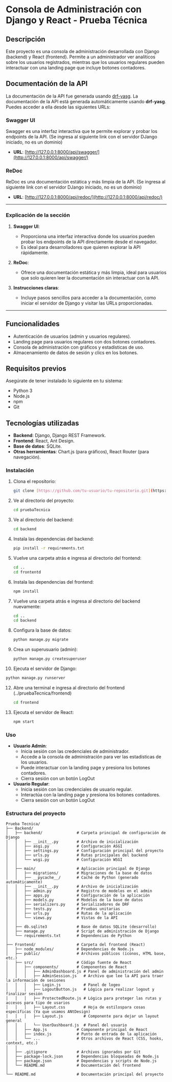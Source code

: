 # Consola de Administración con Django y React - Prueba Técnica

## Descripción
Este proyecto es una consola de administración desarrollada con Django (backend) y React (frontend). Permite a un administrador ver analíticos sobre los usuarios registrados, mientras que los usuarios regulares pueden interactuar con una landing page que incluye botones contadores.

## Documentación de la API
La documentación de la API fue generada usando [drf-yasg](https://drf-yasg.readthedocs.io/).
La documentación de la API está generada automáticamente usando **drf-yasg**. Puedes acceder a ella desde las siguientes URLs:

### Swagger UI
Swagger es una interfaz interactiva que te permite explorar y probar los endpoints de la API. (Se ingresa al siguiente link con el servidor DJango iniciado, no es un dominio)

- **URL**: [http://127.0.0.1:8000/api/swagger/](http://127.0.0.1:8000/api/swagger/)

### ReDoc
ReDoc es una documentación estática y más limpia de la API. (Se ingresa al siguiente link con el servidor DJango iniciado, no es un dominio)

- **URL**: [http://127.0.0.1:8000/api/redoc/](http://127.0.0.1:8000/api/redoc/)

---

### Explicación de la sección
1. **Swagger UI**:
   - Proporciona una interfaz interactiva donde los usuarios pueden probar los endpoints de la API directamente desde el navegador.
   - Es ideal para desarrolladores que quieren explorar la API rápidamente.

2. **ReDoc**:
   - Ofrece una documentación estática y más limpia, ideal para usuarios que solo quieren leer la documentación sin interactuar con la API.

3. **Instrucciones claras**:
   - Incluye pasos sencillos para acceder a la documentación, como iniciar el servidor de Django y visitar las URLs proporcionadas.

---

## Funcionalidades

- Autenticación de usuarios (admin y usuarios regulares).
- Landing page para usuarios regulares con dos botones contadores.
- Consola de administración con gráficos y estadísticas de uso.
- Almacenamiento de datos de sesión y clics en los botones.

## Requisitos previos
Asegúrate de tener instalado lo siguiente en tu sistema:
- Python 3
- Node.js 
- npm
- Git

## Tecnologías utilizadas

- **Backend**: Django, Django REST Framework.
- **Frontend**: React, Ant Design.
- **Base de datos**: SQLite.
- **Otras herramientas**: Chart.js (para gráficos), React Router (para navegación).

### Instalación

1. Clona el repositorio:
   ```bash
   git clone [https://github.com/tu-usuario/tu-repositorio.git](https://github.com/AlexProyer/react-django-admin-dashboard)
   ```
2. Ve al directorio del proyecto: 
    ```bash
    cd pruebaTecnica
    ```
3. Ve al directorio del backend: 
    ```bash
    cd backend
    ```
4. Instala las dependencias del backend: 
   ```bash
   pip install -r requirements.txt
   ```
5. Vuelve una carpeta atrás e ingresa al directorio del frontend: 
   ```bash
   cd ..
   cd frontentd
   ```
6. Instala las dependencias del frontend: 
    ```bash 
    npm install
    ```
7. Vuelve una carpeta atrás e ingresa al directorio del backend nuevamente:
   ```bash
   cd ..
   cd backend
   ``` 
8. Configura la base de datos:  
   ```bash
   python manage.py migrate
   ```
9. Crea un superusuario (admin):  
   ```bash
   python manage.py createsuperuser
   ```
10. Ejecuta el servidor de Django:  
   ```bash
   python manage.py runserver
   ```
12. Abre una terminal e ingresa al directorio del frontend (../pruebaTecnica/frontend)
    ```bash 
    cd frontend
    ```
11. Ejecuta el servidor de React: 
    ```bash 
    npm start
    ```

### Uso

- **Usuario Admin**:
  - Inicia sesión con las credenciales de administrador.
  - Accede a la consola de administración para ver las estadísticas de los usuarios.
  - Puede interactuar con la landing page y presiona los botones contadores.
  - Cierra sesión con un botón LogOut
- **Usuario Regular**:
  - Inicia sesión con las credenciales de usuario regular.
  - Interactúa con la landing page y presiona los botones contadores.
  - Cierra sesión con un botón LogOut

### Estructura del proyecto
```
Prueba Tecnica/
├── Backend/
│   ├── backend/               # Carpeta principal de configuración de Django
│   │   ├── __init__.py        # Archivo de inicialización
│   │   ├── asgi.py            # Configuración ASGI
│   │   ├── settings.py        # Configuración principal del proyecto
│   │   ├── urls.py            # Rutas principales del backend
│   │   └── wsgi.py            # Configuración WSGI
│   │
│   ├── main/                  # Aplicación principal de Django
│   │   ├── migrations/        # Migraciones de la base de datos
│   │   ├── __pycache__/       # Caché de Python (generado automáticamente)
│   │   ├── __init__.py        # Archivo de inicialización
│   │   ├── admin.py           # Registro de modelos en el admin
│   │   ├── apps.py            # Configuración de la aplicación
│   │   ├── models.py          # Modelos de la base de datos
│   │   ├── serializers.py     # Serializadores de DRF
│   │   ├── tests.py           # Pruebas unitarias
│   │   ├── urls.py            # Rutas de la aplicación
│   │   └── views.py           # Vistas de la API
│   │
│   ├── db.sqlite3             # Base de datos SQLite (desarrollo)
│   ├── manage.py              # Script de administración de Django
│   └── requirements.txt       # Dependencias de Python
│
├── Frontend/                  # Carpeta del frontend (React)
│   ├── node_modules/          # Dependencias de Node.js
│   ├── public/                # Archivos públicos (íconos, HTML base, etc.)
│   ├── src/                   # Código fuente de React
│   │   ├── components/        # Componentes de React
│   │   │   ├── AdminDashboard.js # Panel de administración del admin
│   │   │   ├── AdminSession.js   # Archivo que lee la API para traer la información de sesiones
│   │   │   ├── Login.js          # Panel de logeo
│   │   │   ├── LogoutButton.js   # Lógica para realizar logout y finalizar sesión
│   │   │   ├── ProtectedRoute.js # Lógica para proteger las rutas y accesos para tipo de usarios
│   │   │   ├── Layout.css        # Hoja de estilospara cosas específicas (Ya que usamos ANtDesign)
│   │   │   ├── Layout.js         # Componente para dejar un layout general
│   │   │   └── UserDashboard.js  # Panel del usuario
│   │   ├── App.js             # Componente principal de React
│   │   ├── index.js           # Punto de entrada de la aplicación
│   │   └── ...                # Otros archivos de React (CSS, hooks, context, etc.)
│   │
│   ├── .gitignore             # Archivos ignorados por Git
│   ├── package-lock.json      # Dependencias bloqueadas de Node.js
│   ├── package.json           # Dependencias y scripts de Node.js
│   └── README.md              # Documentación del frontend
│
└── README.md                  # Documentación principal del proyecto
```

